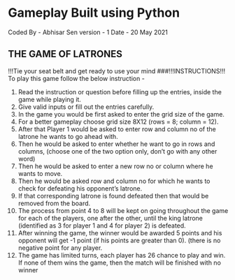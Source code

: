 # Gameplay Built using Python
Coded By - Abhisar Sen
version - 1
Date - 20 May 2021
## THE GAME OF LATRONES
!!!Tie your seat belt and get ready to use your mind
###!!!INSTRUCTIONS!!!
To play this game follow the below instruction - 

1.  Read the instruction or question before filling up the entries, inside the game while playing it.
2.  Give valid inputs or fill out the entries carefully.
3.  In the game you would be first asked to enter the grid size of the game.
4.  For a better gameplay choose grid size 8X12 (rows = 8; column = 12).
5.  After that Player 1 would be asked to enter row and column no of the latrone he wants to go ahead with.
6.  Then he would be asked to enter whether he want to go in rows and columns, (choose one of the two option only, don’t go with any other word)
7.  Then he would be asked to enter a new row no or column where he wants to move.
8.  Then he would be asked row and column no for which he wants to check for defeating his opponent’s latrone.
9.  If that corresponding latrone is found defeated then that would be removed from the board.
10. The process from point 4 to 8 will be kept on going throughout the game for each of the players, one after the other, until the king latrone (identified as 3 for player 1 and 4 for player 2) is defeated.
11. After winning the game, the winner would be awarded 5 points and his opponent will get -1 point (if his points are greater than 0). (there is no negative point for any player.
12. The game has limited turns, each player has 26 chance to play and win. If none of them wins the game, then the match will be finished with no winner
